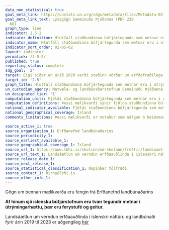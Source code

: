 ```yaml
---
data_non_statistical: true
goal_meta_link: https://unstats.un.org/sdgs/metadata/files/Metadata-02-05-02.pdf
goal_meta_link_text: Lýsigögn Sameinuðu Þjóðanna (PDF 220
  KB)
graph_type: line
indicator: 2.5.2
indicator_definition: Hlutfall staðbundinna búfjártegunda sem metnar eru í útrýmingarhættu.
indicator_name: Hlutfall staðbundinna búfjártegunda sem metnar eru í útrýmingarhættu.
indicator_sort_order: 02-05-02
layout: indicator
permalink: /2-5-2/
published: true
reporting_status: complete
sdg_goal: '2'
target: Eigi síðar en árið 2020 verði staðinn vörður um erfðafræðilega fjölbreytni fræja, ræktaðra plantna, húsdýra og skyldra villtra tegunda, meðal annars með vel reknum fræ- og 124 plöntustöðvum á alþjóðlegum vettvangi, á landsvísu eða svæðisbundið, auk þess sem tryggt verði aðgengi að jafnri og sanngjarnri skiptingu á þeim ávinningi sem hlýst af nýtingu erfðafræðilegra auðlinda og þekkingu sem hefur hlotist þar af, í samræmi við alþjóðlegar samþykktir.
target_id: '2.5'
graph_title: Hlutfall staðbundinna búfjártegunda sem metnar eru í útrýmingarhættu.
un_custodian_agency: Matvæla- og landbúnaðarstofnun Sameinuðu Þjóðanna (FAO)
un_designated_tier: '1'
computation_units: Fjöldi staðbundinna búfjártegunda sem metnar eru í útrýmingarhættu.
computation_definitions: Þessi mælikvarði sýnir fjölda staðbundinna búfjártegunda sem metnar eru í útrýmingarhættu.
national_indicator_available: Fjöldi staðbundinna búfjártegunda sem metnar eru í útrýmingarhættu.
national_geographical_coverage: Ísland
comments_limitations: Þessi mælikvarði er notaður sem nálgun á heimsmarkmiðamælikvarða Sameinuðu Þjóðanna. Þar sem því má við komast er unnið að því að finna eða þróa íslensk gögn til að uppfylla forskrift Sameinuðu Þjóðanna. Þessi mælikvarði var fundinn í samstarfi við sérfræðinga á þessu sviði.

source_active_1: true
source_organisation_1: Erfðanefnd landbúnaðarins
source_periodicity_1:
source_earliest_available_1:
source_geographical_coverage_1: Ísland
source_url_1: https://www.lbhi.is/skolinn/um-skolann/frettir/landsaaetlun-um-verndun-erfdhaaudhlinda-i-islenskri-natturu-og-landbunadhi-2019-2023
source_url_text_1: Landsáætlun um verndun erfðaauðlinda í íslenskri náttúru og landbúnaði
source_release_date_1:
source_next_release_1:
source_statistical_classification_1: Óopinber tölfræði
source_contact_1: birna@lbhi.is
source_other_info_1: 
---
```


Gögn um þennan mælikvarða eru fengin frá Erfðanefnd landbúnaðarins

**Af hinum sjö íslensku búfjárstofnum eru tvær tegundir metnar í útrýmingarhættu, þær eru forystufé og geitur.**

Landsáætlun um verndun erfðaauðlinda í íslenskri náttúru og landbúnaði fyrir árin 2019 til 2023 er aðgengileg [hér](https://www.lbhi.is/skolinn/um-skolann/frettir/landsaaetlun-um-verndun-erfdhaaudhlinda-i-islenskri-natturu-og-landbunadhi-2019-2023)
